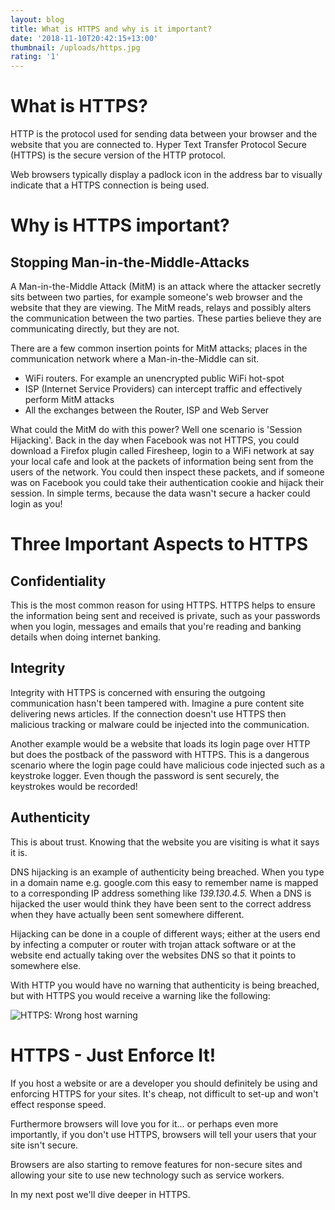 ```yaml
---
layout: blog
title: What is HTTPS and why is it important?
date: '2018-11-10T20:42:15+13:00'
thumbnail: /uploads/https.jpg
rating: '1'
---
```

# What is HTTPS?

HTTP is the protocol used for sending data between your browser and the website that you are connected to. Hyper Text Transfer Protocol Secure (HTTPS) is the secure version of the HTTP protocol.

Web browsers typically display a padlock icon in the address bar to visually indicate that a HTTPS connection is being used.

# Why is HTTPS important?

## Stopping Man-in-the-Middle-Attacks

A Man-in-the-Middle Attack (MitM) is an attack where the attacker secretly sits between two parties, for example someone's web browser and the website that they are viewing. The MitM reads, relays and possibly alters the communication between the two parties. These parties believe they are communicating directly, but they are not.

There are a few common insertion points for MitM attacks; places in the communication network where a Man-in-the-Middle can sit.

* WiFi routers. For example an unencrypted public WiFi hot-spot
* ISP (Internet Service Providers) can intercept traffic and effectively perform MitM attacks
* All the exchanges between the Router, ISP and Web Server

What could the MitM do with this power? Well one scenario is 'Session Hijacking'. Back in the day when Facebook was not HTTPS, you could download a Firefox plugin called Firesheep, login to a WiFi network at say your local cafe and look at the packets of information being sent from the users of the network. You could then inspect these packets, and if someone was on Facebook you could take their authentication cookie and hijack their session. In simple terms, because the data wasn't secure a hacker could login as you!

# Three Important Aspects to HTTPS

## Confidentiality

This is the most common reason for using HTTPS. HTTPS helps to ensure the information being sent and received is private, such as your passwords when you login, messages and emails that you're reading and banking details when doing internet banking.

## Integrity

Integrity with HTTPS is concerned with ensuring the outgoing communication hasn't been tampered with. Imagine a pure content site delivering news articles. If the connection doesn't use HTTPS then malicious tracking or malware could be injected into the communication.

Another example would be a website that loads its login page over HTTP but does the postback of the password with HTTPS. This is a dangerous scenario where the login page could have malicious code injected such as a keystroke logger. Even though the password is sent securely, the keystrokes would be recorded!

## Authenticity

This is about trust. Knowing that the website you are visiting is what it says it is.

DNS hijacking is an example of authenticity being breached. When you type in a domain name e.g. google.com this easy to remember name is mapped to a corresponding IP address something like _139.130.4.5._ When a DNS is hijacked the user would think they have been sent to the correct address when they have actually been sent somewhere different. 

Hijacking can be done in a couple of different ways; either at the users end by infecting a computer or router with trojan attack software or at the website end actually taking over the websites DNS so that it points to somewhere else.

With HTTP you would have no warning that authenticity is being breached, but with HTTPS you would receive a warning like the following:

![HTTPS: Wrong host warning ](/uploads/privacy-error.jpg)

# HTTPS - Just Enforce It!

If you host a website or are a developer you should definitely be using and enforcing HTTPS for your sites. It's cheap, not difficult to set-up and won't effect response speed. 

Furthermore browsers will love you for it... or perhaps even more importantly, if you don't use HTTPS, browsers will tell your users that your site isn't secure. 

Browsers are also starting to remove features for non-secure sites and allowing your site to use new technology such as service workers.

In my next post we'll dive deeper in HTTPS.
